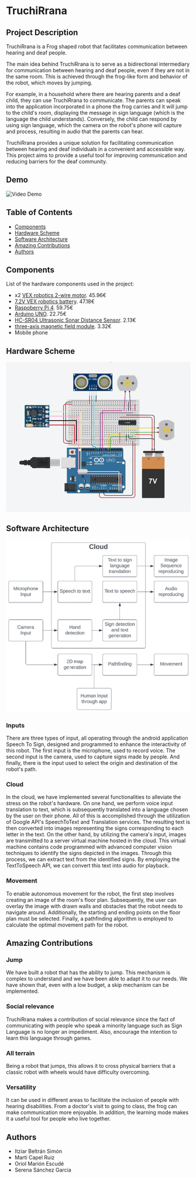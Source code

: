 # TruchiRrana
## Project Description
TruchiRrana is a Frog shaped robot that facilitates communication between hearing and deaf people.

The main idea behind TruchiRrana is to serve as a bidirectional intermediary for communication between hearing and deaf people, even if they are not in the same room. This is achieved through the frog-like form and behavior of the robot, which moves by jumping.

For example, in a household where there are hearing parents and a deaf child, they can use TruchiRrana to communicate. The parents can speak into the application incorporated in a phone the frog carries and it will jump to the child's room, displaying the message in sign language (which is the language the child understands). Conversely, the child can respond by using sign language, which the camera on the robot's phone will capture and process, resulting in audio that the parents can hear.

TruchiRrana provides a unique solution for facilitating communication between hearing and deaf individuals in a convenient and accessible way. This project aims to provide a useful tool for improving communication and reducing barriers for the deaf community.
## Demo
![Video Demo](https://vimeo.com/833401522?share=copy)
## Table of Contents
 + [Components](#Components)
 + [Hardware Scheme](#Hardware-Scheme)
 + [Software Architecture](#Software-Architecture)
 + [Amazing Contributions](#Amazing-Contributions)
 + [Authors](#Authors)
## Components
List of the hardware components used in the project:
+ x2 [VEX robotics 2-wire motor](https://www.cosues.com/vex-v5-motor-393-de-2-cables). 45.96€
+ [7.2V VEX robotics battery](https://www.cosues.com/vex-v5-bateria-nimh-de-7-2v-y-3000mah). 47.18€
+ [Raspoberry Pi 4](https://www.electan.com/raspberrypi4-p-10264.html). 59.75€
+ [Arduino UNO](https://www.electan.com/arduinouno-p-2977.html). 22.75€
+ [HC-SR04 Ultrasonic Sonar Distance Sensor](https://www.electan.com/sensor-distancia-por-ultrasonidos-hcsr04-p-6275.html). 2.13€
+ [three-axis magnetic field module](https://solectroshop.com/es/compas-magnetometro/456-brujula-digital-gy-271-5883-compas-magnetometro-hcm5883l.html). 3.32€
+ Mobile phone
## Hardware Scheme
![[Module diagram](https://github.com/OriolMarion/TruchiRrana/images/Captura.PNG)](https://github.com/OriolMarion/TruchiRrana/blob/main/images/hardware_scheme.jpeg)
## Software Architecture
![[Module diagram](https://github.com/OriolMarion/TruchiRrana/images/Captura.PNG)](https://github.com/OriolMarion/TruchiRrana/blob/main/images/module_diagram.PNG)
### Inputs
There are three types of input, all operating through the android application Speech To Sign, designed and programmed to enhance the interactivity of this robot. The first input is the microphone, used to record voice. The second input is the camera, used to capture signs made by people. And finally, there is the input used to select the origin and destination of the robot's path.
### Cloud
In the cloud, we have implemented several functionalities to alleviate the stress on the robot's hardware. On one hand, we perform voice input translation to text, which is subsequently translated into a language chosen by the user on their phone. All of this is accomplished through the utilization of Google API's SpeechToText and Translation services. The resulting text is then converted into images representing the signs corresponding to each letter in the text.
On the other hand, by utilizing the camera's input, images are transmitted to a server virtual machine hosted in the cloud. This virtual machine contains code programmed with advanced computer vision techniques to identify the signs depicted in the images. Through this process, we can extract text from the identified signs. By employing the TextToSpeech API, we can convert this text into audio for playback.
### Movement
To enable autonomous movement for the robot, the first step involves creating an image of the room's floor plan. Subsequently, the user can overlay the image with drawn walls and obstacles that the robot needs to navigate around. Additionally, the starting and ending points on the floor plan must be selected. Finally, a pathfinding algorithm is employed to calculate the optimal movement path for the robot.
## Amazing Contributions
### Jump
We have built a robot that has the ability to jump. This mechanism is complex to understand and we have been able to adapt it to our needs. We have shown that, even with a low budget, a skip mechanism can be implemented.
### Social relevance
TruchiRrana makes a contribution of social relevance since the fact of communicating with people who speak a minority language such as Sign Language is no longer an impediment. Also, encourage the intention to learn this language through games.
### All terrain
Being a robot that jumps, this allows it to cross physical barriers that a classic robot with wheels would have difficulty overcoming.
### Versatility
It can be used in different areas to facilitate the inclusion of people with hearing disabilities. From a doctor's visit to going to class, the frog can make communication more enjoyable. In addition, the learning mode makes it a useful tool for people who live together.
## Authors
 + Itziar Beltrán Simón
 + Martí Capel Ruiz
 + Oriol Marión Escudé
 + Serena Sánchez Garcia
